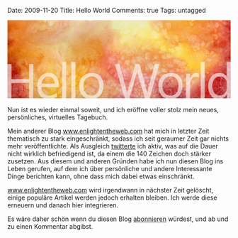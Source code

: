 Date: 2009-11-20
Title: Hello World
Comments: true
Tags: untagged

<p><img src="/assets/images/2009/6/hello-world.jpg" alt="" /></p>
<p>Nun ist es wieder einmal soweit, und ich er&ouml;ffne voller stolz mein neues, pers&ouml;nliches, virtuelles
    Tagebuch.</p>
<p>Mein anderer Blog <a href="https://www.enlightentheweb.com/">www.enlightentheweb.com</a> hat mich in letzter Zeit
    thematisch zu stark eingeschr&auml;nkt, sodass ich seit geraumer Zeit gar nichts mehr ver&ouml;ffentlichte. Als
    Ausgleich <a href="https://twitter.com/agentcmos">twitterte</a> ich aktiv, was auf die Dauer nicht&nbsp;wirklich
    befriedigend ist, da einem die 140 Zeichen doch st&auml;rker zusetzen. Aus diesem und anderen Gr&uuml;nden habe ich
    nun diesen Blog ins Leben gerufen, auf dem ich &uuml;ber pers&ouml;nliche und andere Interessante Dinge berichten
    kann, ohne dass mich dabei etwas einschr&auml;nkt.</p>
<p><a href="https://www.enlightentheweb.com/">www.enlightentheweb.com</a> wird irgendwann in n&auml;chster Zeit
    gel&ouml;scht, einige popul&auml;re Artikel werden jedoch erhalten&nbsp;bleiben. Ich werde diese erneuern und danach
    hier integrieren.</p>
<p>Es w&auml;re daher sch&ouml;n wenn du diesen Blog <a href="https://philippkueng.ch/atom.xml">abonnieren</a>
    w&uuml;rdest, und ab und zu einen Kommentar abgibst.</p>
